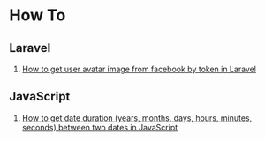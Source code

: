 # How To

## Laravel
1. [How to get user avatar image from facebook by token in Laravel](https://github.com/tmh-rc/how-to/blob/main/How_To_Get_Facebook_Avator_Image_In_Laravel.md)

## JavaScript
1. [How to get date duration (years, months, days, hours, minutes, seconds) between two dates in JavaScript](https://github.com/tmh-rc/how-to/blob/main/How_To_Get_Date_Duration_Years_Months_Days_Hours_Minutes_Seconds_Between_Two_Dates_In_JavaScript.md)

